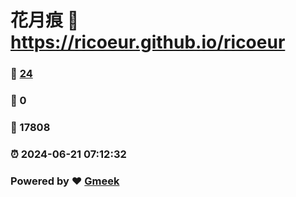 # 花月痕 :link: https://ricoeur.github.io/ricoeur 
### :page_facing_up: [24](https://ricoeur.github.io/ricoeur/tag.html) 
### :speech_balloon: 0 
### :hibiscus: 17808 
### :alarm_clock: 2024-06-21 07:12:32 
### Powered by :heart: [Gmeek](https://github.com/Meekdai/Gmeek)
